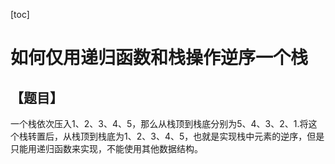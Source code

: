 [toc]
# 如何仅用递归函数和栈操作逆序一个栈

## 【题目】
一个栈依次压入1、2、3、4、5，那么从栈顶到栈底分别为5、4、3、2、1.将这个栈转置后，从栈顶到栈底为1、2、3、4、5，也就是实现栈中元素的逆序，但是只能用递归函数来实现，不能使用其他数据结构。
